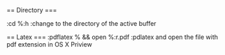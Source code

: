 == Directory ===

:cd %:h             :change to the directory of the active buffer


== Latex ===
:pdflatex % && open %:r.pdf  :pdlatex and open the file with pdf extension in OS X Priview
